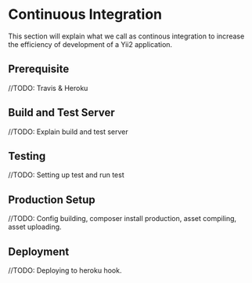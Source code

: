 # Continuous Integration

This section will explain what we call as continous integration to increase the efficiency of development of a Yii2 application.

## Prerequisite

//TODO: Travis & Heroku

## Build and Test Server

//TODO: Explain build and test server

## Testing

//TODO: Setting up test and run test

## Production Setup

//TODO: Config building, composer install production, asset compiling, asset uploading.

## Deployment

//TODO: Deploying to heroku hook.

